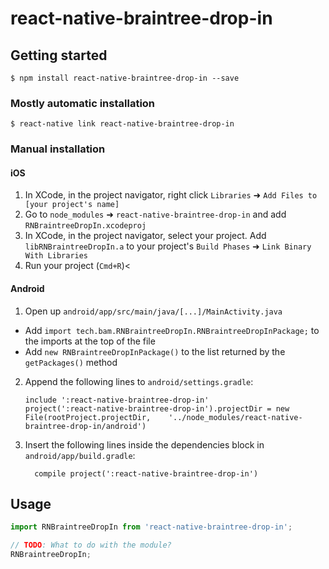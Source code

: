 # react-native-braintree-drop-in

## Getting started

`$ npm install react-native-braintree-drop-in --save`

### Mostly automatic installation

`$ react-native link react-native-braintree-drop-in`

### Manual installation


#### iOS

1. In XCode, in the project navigator, right click `Libraries` ➜ `Add Files to [your project's name]`
2. Go to `node_modules` ➜ `react-native-braintree-drop-in` and add `RNBraintreeDropIn.xcodeproj`
3. In XCode, in the project navigator, select your project. Add `libRNBraintreeDropIn.a` to your project's `Build Phases` ➜ `Link Binary With Libraries`
4. Run your project (`Cmd+R`)<

#### Android

1. Open up `android/app/src/main/java/[...]/MainActivity.java`
  - Add `import tech.bam.RNBraintreeDropIn.RNBraintreeDropInPackage;` to the imports at the top of the file
  - Add `new RNBraintreeDropInPackage()` to the list returned by the `getPackages()` method
2. Append the following lines to `android/settings.gradle`:
  	```
  	include ':react-native-braintree-drop-in'
  	project(':react-native-braintree-drop-in').projectDir = new File(rootProject.projectDir, 	'../node_modules/react-native-braintree-drop-in/android')
  	```
3. Insert the following lines inside the dependencies block in `android/app/build.gradle`:
  	```
      compile project(':react-native-braintree-drop-in')
  	```


## Usage
```javascript
import RNBraintreeDropIn from 'react-native-braintree-drop-in';

// TODO: What to do with the module?
RNBraintreeDropIn;
```
